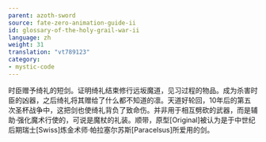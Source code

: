 ```yaml
---
parent: azoth-sword
source: fate-zero-animation-guide-ii
id: glossary-of-the-holy-grail-war-ii
language: zh
weight: 31
translation: "vt789123"
category:
- mystic-code
---
```


时臣赠予绮礼的短剑。证明绮礼结束修行远坂魔道，见习过程的物品。成为杀害时臣的凶器，之后绮礼将其赠给了什么都不知道的凛。天道好轮回，10年后的第五次圣杯战争中，这把剑也使绮礼背负了致命伤。并非用于相互劈砍的武器，而是辅助·强化魔术行使的，可说是魔杖的礼装。顺带，原型[Original]被认为是于中世纪后期瑞士[Swiss]炼金术师·帕拉塞尔苏斯[Paracelsus]所爱用的剑。
